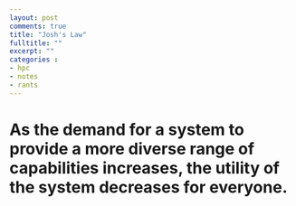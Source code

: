 ```yaml
---
layout: post
comments: true
title: "Josh's Law"
fulltitle: ""
excerpt: ""
categories : 
- hpc
- notes
- rants
---
```


# As the demand for a system to provide a more diverse range of capabilities increases, the utility of the system decreases for everyone.
